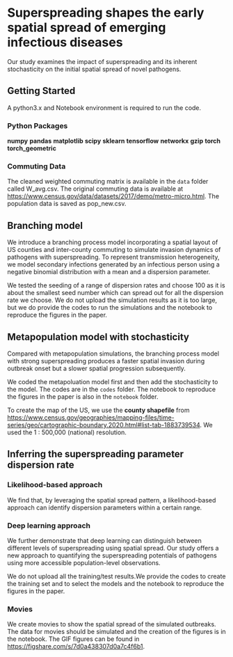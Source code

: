 # Superspreading shapes the early spatial spread of emerging infectious diseases

Our study examines the impact of superspreading and its inherent stochasticity on the initial spatial spread of novel pathogens. 

## Getting Started
A python3.x and Notebook environment is required to run the code.
### Python Packages
**numpy**
**pandas**
**matplotlib**
**scipy**
**sklearn**
**tensorflow**
**networkx**
**gzip**
**torch**
**torch_geometric**

### Commuting Data
The cleaned weighted commuting matrix is available in the `data` folder called W_avg.csv. The original commuting data is available at https://www.census.gov/data/datasets/2017/demo/metro-micro.html. The population data is saved as pop_new.csv. 

## Branching model  
We introduce a branching process model incorporating a spatial layout of US counties and inter-county commuting to simulate invasion dynamics of pathogens with superspreading. To represent transmission heterogeneity, we model secondary infections generated by an infectious person using a negative binomial distribution with a mean  and a dispersion parameter.

We tested the seeding of a range of dispersion rates and choose $100$ as it is about the smallest seed number which can spread out for all the dispersion rate we choose. We do not upload the simulation results as it is too large, but we do provide the codes to run the simulations and the notebook to reproduce the figures in the paper.

## Metapopulation model with stochasticity
Compared with metapopulation simulations, the branching process model with strong superspreading produces a faster spatial invasion during outbreak onset but a slower spatial progression subsequently.

We coded the metapoluation model first and then add the stochasticity to the model. The codes are in the `codes` folder. The notebook to reproduce the figures in the paper is also in the `notebook` folder.

To create the map of the US, we use the **county shapefile** from https://www.census.gov/geographies/mapping-files/time-series/geo/cartographic-boundary.2020.html#list-tab-1883739534. We used the 1 : 500,000 (national) resolution. 

## Inferring the superspreading parameter dispersion rate

### Likelihood-based approach
We find that, by leveraging the spatial spread pattern, a likelihood-based approach can identify dispersion parameters within a certain range.
### Deep learning approach
We further demonstrate that deep learning can distinguish between different levels of superspreading using spatial spread. Our study offers a new approach to quantifying the superspreading potentials of pathogens using more accessible population-level observations.

We do not upload all the training/test results.We provide the codes to create the training set and to select the models and the notebook to reproduce the figures in the paper. 
### Movies
We create movies to show the spatial spread of the simulated outbreaks. The data for movies should be simulated and the creation of the figures is in the notebook. The GIF figures can be found in https://figshare.com/s/7d0a438307d0a7c4f6b1.
